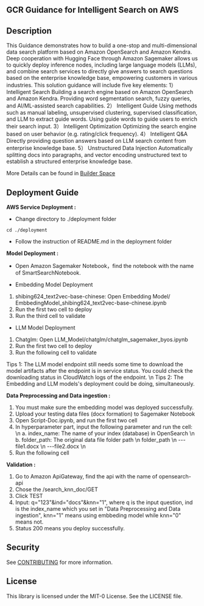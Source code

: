 ## GCR Guidance for Intelligent Search on AWS

## Description

This Guidance demonstrates how to build a one-stop and multi-dimensional data search platform based on Amazon OpenSearch and Amazon Kendra. Deep cooperation with Hugging Face through Amazon Sagemaker allows us to quickly deploy inference nodes, including large language models (LLMs), and combine search services to directly give answers to search questions based on the enterprise knowledge base, empowering customers in various industries. This solution guidance will include five key elements: 1） Intelligent Search Building a search engine based on Amazon OpenSearch and Amazon Kendra. Providing word segmentation search, fuzzy queries, and AI/ML-assisted search capabilities. 2） Intelligent Guide Using methods such as manual labeling, unsupervised clustering, supervised classification, and LLM to extract guide words. Using guide words to guide users to enrich their search input. 3） Intelligent Optimization Optimizing the search engine based on user behavior (e.g. rating/click frequency). 4） Intelligent Q&A Directly providing question answers based on LLM search content from enterprise knowledge base. 5） Unstructured Data Injection Automatically splitting docs into paragraphs, and vector encoding unstructured text to establish a structured enterprise knowledge base.

More Details can be found in [Builder Space](https://builderspace.proto.sa.aws.dev/project/13af5660-1e55-4527-b5c9-9e8ff21a5c32)

## Deployment Guide

**AWS Service Deployment :** 

* Change directory to ./deployment folder
```
cd ./deployment
```

* Follow the instruction of README.md in the deployment folder


**Model Deployment :** 

* Open Amazon Sagemaker Notebook，find the notebook with the name of SmartSearchNotebook.

* Embedding Model Deployment
1. shibing624_text2vec-base-chinese: Open Embedding Model/ EmbbedingModel_shibing624_text2vec-base-chinese.ipynb
2. Run the first two cell to deploy
3. Run the third cell to validate

* LLM Model Deployment
1. Chatglm: Open LLM_Model/chatglm/chatglm_sagemaker_byos.ipynb
2. Run the first two cell to deploy
3. Run the following cell to validate

Tips 1: The LLM model endpoint still needs some time to download the model artifacts after the endpoint is in service status. You could check the downloading status in CloudWatch logs of the endpoint. \n
Tips 2: The Embedding and LLM models's deployment could be doing, simultaneously.

**Data Preprocessing and Data ingestion :** 

1.	You must make sure the embedding model was deployed successfully.
2.	Upload your testing data files (docx formation) to Sagemaker Notebook
3.	Open Script-Doc.ipynb, and run the first two cell
4.	In hyperparameter part, input the following parameter and run the cell: \n
    a.	index_name: The name of your index (database) in OpenSearch \n
    b.	folder_path: The original data file folder path \n
        folder_path \n
            ---file1.docx \n
            ---file2.docx \n
5.	Run the following cell

**Validation :** 
1.	Go to Amazon ApiGateway, find the api with the name of opensearch-api
2.	Chose the /search_knn_doc/GET
3.	Click TEST
4.	Input: q="123"&ind="docs"&knn="1", where q is the input question, ind is the index_name which you set in "Data Preprocessing and Data ingestion", knn="1" means using embbeding model while knn="0" means not.
5.	Status 200 means you deploy successfully.

## Security

See [CONTRIBUTING](CONTRIBUTING.md#security-issue-notifications) for more information.

## License

This library is licensed under the MIT-0 License. See the LICENSE file.

